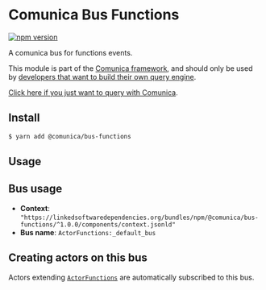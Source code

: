 # Comunica Bus Functions

[![npm version](https://badge.fury.io/js/%40comunica%2Fbus-functions.svg)](https://www.npmjs.com/package/@comunica/bus-functions)

A comunica bus for functions events.

This module is part of the [Comunica framework](https://github.com/comunica/comunica),
and should only be used by [developers that want to build their own query engine](https://comunica.dev/docs/modify/).

[Click here if you just want to query with Comunica](https://comunica.dev/docs/query/).

## Install

```bash
$ yarn add @comunica/bus-functions
```

## Usage

## Bus usage

* **Context**: `"https://linkedsoftwaredependencies.org/bundles/npm/@comunica/bus-functions/^1.0.0/components/context.jsonld"`
* **Bus name**: `ActorFunctions:_default_bus`

## Creating actors on this bus

Actors extending [`ActorFunctions`](TODO:jsdoc_url) are automatically subscribed to this bus.
